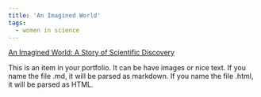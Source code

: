 ```yaml
---
title: 'An Imagined World'
tags:
  - women in science
---
```


[An Imagined World: A Story of Scientific Discovery](https://www.amazon.com/Imagined-World-Story-Scientific-Discovery/dp/0140062041)

This is an item in your portfolio. It can be have images or nice text. If you name the file .md, it will be parsed as markdown. If you name the file .html, it will be parsed as HTML. 
